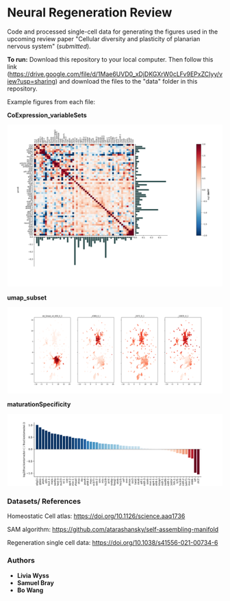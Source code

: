 Neural Regeneration Review
========

Code and processed single-cell data for generating the figures used in the upcoming review paper "Cellular diversity and plasticity of planarian nervous system" (_submitted_).

**To run:** Download this repository to your local computer. Then follow this link (https://drive.google.com/file/d/1Mae6UVD0_xDjDKGXrW0cLFv9EPxZCIyy/view?usp=sharing) and download the files to the "data" folder in this repository.

Example figures from each file:

**CoExpression_variableSets**

![alt text](PLOTS/heatmap+barplot.svg)

**umap_subset**

![alt text](PLOTS/expression_UMAP.svg)

**maturationSpecificity**

![alt text](PLOTS/neoblastEnrichment_TFs_log.svg)




### Datasets/ References
Homeostatic Cell atlas: https://doi.org/10.1126/science.aaq1736

SAM algorithm: https://github.com/atarashansky/self-assembling-manifold

Regeneration single cell data: https://doi.org/10.1038/s41556-021-00734-6


### Authors

* **Livia Wyss**
* **Samuel Bray**
* **Bo Wang**
